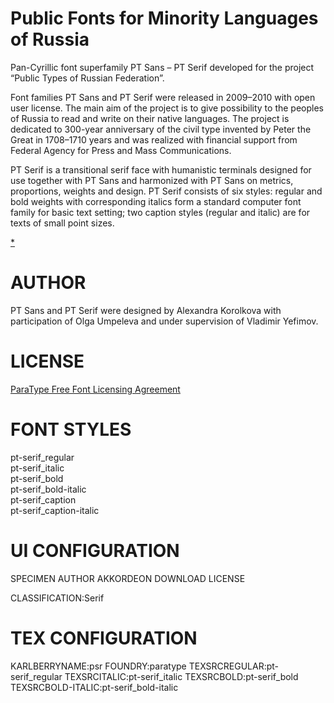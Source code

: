 Public Fonts for Minority Languages of Russia
=============================================

Pan-Cyrillic font superfamily PT Sans – PT Serif developed for the project “Public Types of Russian Federation”.

Font families PT Sans and PT Serif were released in 2009–2010 with open user license. 
The main aim of the project is to give possibility to the peoples of Russia to read 
and write on their native languages. The project is dedicated to 300-year anniversary 
of the civil type invented by Peter the Great in 1708–1710 years and was realized 
with financial support from Federal Agency for Press and Mass Communications.

PT Serif is a transitional serif face with humanistic terminals designed for use together 
with PT Sans and harmonized with PT Sans on metrics, proportions, weights and design. 
PT Serif consists of six styles: regular and bold weights with corresponding italics 
form a standard computer font family for basic text setting; 
two caption styles (regular and italic) are for texts of small point sizes.



[*](http://www.paratype.com/public/)





AUTHOR
======
PT Sans and PT Serif were designed by Alexandra Korolkova with 
participation of Olga Umpeleva and under supervision of Vladimir Yefimov.


LICENSE
=======
[ParaType Free Font Licensing Agreement](http://www.paratype.com/public/pt_openlicense_eng.asp)


FONT STYLES
===========

pt-serif_regular    
pt-serif_italic    
pt-serif_bold    
pt-serif_bold-italic    
   pt-serif_caption    
   pt-serif_caption-italic    



UI CONFIGURATION
================

SPECIMEN
AUTHOR
AKKORDEON
DOWNLOAD
LICENSE

CLASSIFICATION:Serif

TEX CONFIGURATION
=================
KARLBERRYNAME:psr
FOUNDRY:paratype
TEXSRCREGULAR:pt-serif_regular
TEXSRCITALIC:pt-serif_italic
TEXSRCBOLD:pt-serif_bold    
TEXSRCBOLD-ITALIC:pt-serif_bold-italic

